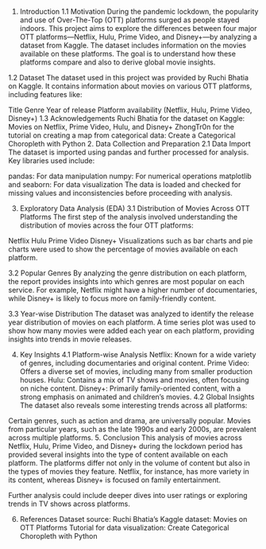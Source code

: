1. Introduction
1.1 Motivation
During the pandemic lockdown, the popularity and use of Over-The-Top (OTT) platforms surged as people stayed indoors. This project aims to explore the differences between four major OTT platforms—Netflix, Hulu, Prime Video, and Disney+—by analyzing a dataset from Kaggle. The dataset includes information on the movies available on these platforms. The goal is to understand how these platforms compare and also to derive global movie insights.

1.2 Dataset
The dataset used in this project was provided by Ruchi Bhatia on Kaggle. It contains information about movies on various OTT platforms, including features like:

Title
Genre
Year of release
Platform availability (Netflix, Hulu, Prime Video, Disney+)
1.3 Acknowledgements
Ruchi Bhatia for the dataset on Kaggle: Movies on Netflix, Prime Video, Hulu, and Disney+
ZhongTr0n for the tutorial on creating a map from categorical data: Create a Categorical Choropleth with Python
2. Data Collection and Preparation
2.1 Data Import
The dataset is imported using pandas and further processed for analysis. Key libraries used include:

pandas: For data manipulation
numpy: For numerical operations
matplotlib and seaborn: For data visualization
The data is loaded and checked for missing values and inconsistencies before proceeding with analysis.

3. Exploratory Data Analysis (EDA)
3.1 Distribution of Movies Across OTT Platforms
The first step of the analysis involved understanding the distribution of movies across the four OTT platforms:

Netflix
Hulu
Prime Video
Disney+
Visualizations such as bar charts and pie charts were used to show the percentage of movies available on each platform.

3.2 Popular Genres
By analyzing the genre distribution on each platform, the report provides insights into which genres are most popular on each service. For example, Netflix might have a higher number of documentaries, while Disney+ is likely to focus more on family-friendly content.

3.3 Year-wise Distribution
The dataset was analyzed to identify the release year distribution of movies on each platform. A time series plot was used to show how many movies were added each year on each platform, providing insights into trends in movie releases.

4. Key Insights
4.1 Platform-wise Analysis
Netflix: Known for a wide variety of genres, including documentaries and original content.
Prime Video: Offers a diverse set of movies, including many from smaller production houses.
Hulu: Contains a mix of TV shows and movies, often focusing on niche content.
Disney+: Primarily family-oriented content, with a strong emphasis on animated and children’s movies.
4.2 Global Insights
The dataset also reveals some interesting trends across all platforms:

Certain genres, such as action and drama, are universally popular.
Movies from particular years, such as the late 1990s and early 2000s, are prevalent across multiple platforms.
5. Conclusion
This analysis of movies across Netflix, Hulu, Prime Video, and Disney+ during the lockdown period has provided several insights into the type of content available on each platform. The platforms differ not only in the volume of content but also in the types of movies they feature. Netflix, for instance, has more variety in its content, whereas Disney+ is focused on family entertainment.

Further analysis could include deeper dives into user ratings or exploring trends in TV shows across platforms.

6. References
Dataset source: Ruchi Bhatia’s Kaggle dataset: Movies on OTT Platforms
Tutorial for data visualization: Create Categorical Choropleth with Python

